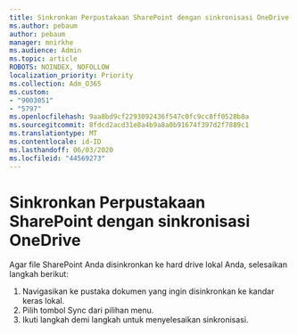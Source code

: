 ```yaml
---
title: Sinkronkan Perpustakaan SharePoint dengan sinkronisasi OneDrive
ms.author: pebaum
author: pebaum
manager: mnirkhe
ms.audience: Admin
ms.topic: article
ROBOTS: NOINDEX, NOFOLLOW
localization_priority: Priority
ms.collection: Adm_O365
ms.custom:
- "9003051"
- "5797"
ms.openlocfilehash: 9aa8bd9cf2293092436f547c0fc9cc8ff0528b8a
ms.sourcegitcommit: 8fdcd2acd31e8a4b9a8a0b91674f397d2f7889c1
ms.translationtype: MT
ms.contentlocale: id-ID
ms.lasthandoff: 06/03/2020
ms.locfileid: "44569273"
---
```

# <a name="sync-a-sharepoint-library-with-onedrive-sync"></a>Sinkronkan Perpustakaan SharePoint dengan sinkronisasi OneDrive

Agar file SharePoint Anda disinkronkan ke hard drive lokal Anda, selesaikan langkah berikut:

1. Navigasikan ke pustaka dokumen yang ingin disinkronkan ke kandar keras lokal.
2. Pilih tombol Sync dari pilihan menu.
3. Ikuti langkah demi langkah untuk menyelesaikan sinkronisasi.